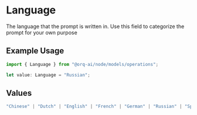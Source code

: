 # Language

The language that the prompt is written in. Use this field to categorize the prompt for your own purpose

## Example Usage

```typescript
import { Language } from "@orq-ai/node/models/operations";

let value: Language = "Russian";
```

## Values

```typescript
"Chinese" | "Dutch" | "English" | "French" | "German" | "Russian" | "Spanish"
```